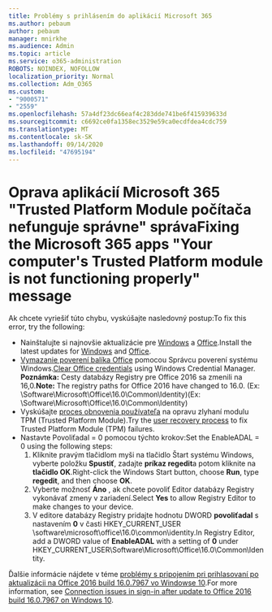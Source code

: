 ```yaml
---
title: Problémy s prihlásením do aplikácií Microsoft 365
ms.author: pebaum
author: pebaum
manager: mnirkhe
ms.audience: Admin
ms.topic: article
ms.service: o365-administration
ROBOTS: NOINDEX, NOFOLLOW
localization_priority: Normal
ms.collection: Adm_O365
ms.custom:
- "9000571"
- "2559"
ms.openlocfilehash: 57a4df23dc66eaf4c283dde741be6f415939633d
ms.sourcegitcommit: c6692ce0fa1358ec3529e59ca0ecdfdea4cdc759
ms.translationtype: MT
ms.contentlocale: sk-SK
ms.lasthandoff: 09/14/2020
ms.locfileid: "47695194"
---
```

# <a name="fixing-the-microsoft-365-apps-your-computers-trusted-platform-module-is-not-functioning-properly-message"></a><span data-ttu-id="e8480-102">Oprava aplikácií Microsoft 365 "Trusted Platform Module počítača nefunguje správne" správa</span><span class="sxs-lookup"><span data-stu-id="e8480-102">Fixing the Microsoft 365 apps "Your computer's Trusted Platform module is not functioning properly" message</span></span>

<span data-ttu-id="e8480-103">Ak chcete vyriešiť túto chybu, vyskúšajte nasledovný postup:</span><span class="sxs-lookup"><span data-stu-id="e8480-103">To fix this error, try the following:</span></span>

- <span data-ttu-id="e8480-104">Nainštalujte si najnovšie aktualizácie pre [Windows](https://support.microsoft.com/help/4027667/windows-10-update) a [Office](https://support.office.com/article/update-office-and-your-computer-with-microsoft-update-2ab296f3-7f03-43a2-8e50-46de917611c5).</span><span class="sxs-lookup"><span data-stu-id="e8480-104">Install the latest updates for [Windows](https://support.microsoft.com/help/4027667/windows-10-update) and [Office](https://support.office.com/article/update-office-and-your-computer-with-microsoft-update-2ab296f3-7f03-43a2-8e50-46de917611c5).</span></span>
- <span data-ttu-id="e8480-105">[Vymazanie poverení balíka Office](https://docs.microsoft.com/eoffice/troubleshoot/error-messages/another-account-already-signed-in#step-3-clear-cached-credentials-on-the-computer) pomocou Správcu poverení systému Windows.</span><span class="sxs-lookup"><span data-stu-id="e8480-105">[Clear Office credentials](https://docs.microsoft.com/eoffice/troubleshoot/error-messages/another-account-already-signed-in#step-3-clear-cached-credentials-on-the-computer) using Windows Credential Manager.</span></span><br/>
    <span data-ttu-id="e8480-106">**Poznámka:** Cesty databázy Registry pre Office 2016 sa zmenili na 16,0.</span><span class="sxs-lookup"><span data-stu-id="e8480-106">**Note:** The registry paths for Office 2016 have changed to 16.0.</span></span> <span data-ttu-id="e8480-107">(Ex: \Software\Microsoft\Office\16.0\Common\Identity\)</span><span class="sxs-lookup"><span data-stu-id="e8480-107">(Ex: \Software\Microsoft\Office\16.0\Common\Identity\)</span></span>
- <span data-ttu-id="e8480-108">Vyskúšajte [proces obnovenia používateľa](https://docs.microsoft.com/office365/troubleshoot/administration/connection-issue-when-sign-in-office-2016#symptom-2) na opravu zlyhaní modulu TPM (Trusted Platform Module).</span><span class="sxs-lookup"><span data-stu-id="e8480-108">Try the [user recovery process](https://docs.microsoft.com/office365/troubleshoot/administration/connection-issue-when-sign-in-office-2016#symptom-2) to fix Trusted Platform Module (TPM) failures.</span></span>
- <span data-ttu-id="e8480-109">Nastavte Povoliťadal = 0 pomocou týchto krokov:</span><span class="sxs-lookup"><span data-stu-id="e8480-109">Set the EnableADAL = 0 using the following steps:</span></span>  
    1. <span data-ttu-id="e8480-110">Kliknite pravým tlačidlom myši na tlačidlo Štart systému Windows, vyberte položku **Spustiť**, zadajte **príkaz regedit**a potom kliknite na **tlačidlo OK**.</span><span class="sxs-lookup"><span data-stu-id="e8480-110">Right-click the Windows Start button, choose **Run**, type **regedit**, and then choose **OK**.</span></span>
    2. <span data-ttu-id="e8480-111">Vyberte možnosť **Áno** , ak chcete povoliť Editor databázy Registry vykonávať zmeny v zariadení.</span><span class="sxs-lookup"><span data-stu-id="e8480-111">Select **Yes** to allow Registry Editor to make changes to your device.</span></span>
    3. <span data-ttu-id="e8480-112">V editore databázy Registry pridajte hodnotu DWORD **povoliťadal** s nastavením **0** v časti HKEY_CURRENT_USER \software\microsoft\office\16.0\common\identity.</span><span class="sxs-lookup"><span data-stu-id="e8480-112">In Registry Editor, add a DWORD value of **EnableADAL** with a setting of **0** under HKEY_CURRENT_USER\Software\Microsoft\Office\16.0\Common\Identity.</span></span>

<span data-ttu-id="e8480-113">Ďalšie informácie nájdete v téme [problémy s pripojením pri prihlasovaní po aktualizácii na Office 2016 build 16.0.7967 vo Windowse 10](https://docs.microsoft.com/office365/troubleshoot/administration/connection-issue-when-sign-in-office-2016).</span><span class="sxs-lookup"><span data-stu-id="e8480-113">For more information, see [Connection issues in sign-in after update to Office 2016 build 16.0.7967 on Windows 10](https://docs.microsoft.com/office365/troubleshoot/administration/connection-issue-when-sign-in-office-2016).</span></span>